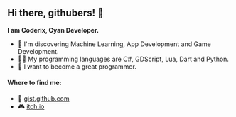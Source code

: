 ## Hi there, githubers! 👋
**I am Coderix, Cyan Developer.**
- 🔭 I'm discovering Machine Learning, App Development and Game Development.
- 👨‍💻 My programming languages are C#, GDScript, Lua, Dart and Python.
- 🌱 I want to become a great programmer.
#### Where to find me:
- 📄 [gist.github.com](https://gist.github.com/cyancoderix)
- 🎮 [itch.io](https://cyandeveloper.itch.io/)
<!--
**cyancoderix/cyancoderix** is a ✨ _special_ ✨ repository because its `README.md` (this file) appears on your GitHub profile.

Here are some ideas to get you started:

- 🔭 I’m currently working on ...
- 🌱 I’m currently learning ...
- 👯 I’m looking to collaborate on ...
- 🤔 I’m looking for help with ...
- 💬 Ask me about ...
- 📫 How to reach me: ...
- 😄 Pronouns: ...
- ⚡ Fun fact: ...
-->
